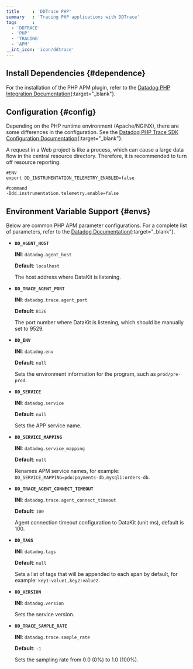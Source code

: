```yaml
---
title     : 'DDTrace PHP'
summary   : 'Tracing PHP applications with DDTrace'
tags      :
  - 'DDTRACE'
  - 'PHP'
  - 'TRACING'
  - 'APM'
__int_icon: 'icon/ddtrace'
---
```



## Install Dependencies {#dependence}

For the installation of the PHP APM plugin, refer to the [Datadog PHP Integration Documentation](https://docs.datadoghq.com/tracing/trace_collection/automatic_instrumentation/dd_libraries/php/#install-the-extension){:target="_blank"}.

## Configuration {#config}

Depending on the PHP runtime environment (Apache/NGINX), there are some differences in the configuration. See the [Datadog PHP Trace SDK Configuration Documentation](https://docs.datadoghq.com/tracing/trace_collection/library_config/php/){:target="_blank"}.

A request in a Web project is like a process, which can cause a large data flow in the central resource directory. Therefore, it is recommended to turn off resource reporting:

```shell
#ENV
export DD_INSTRUMENTATION_TELEMETRY_ENABLED=false

#command
-Ddd.instrumentation.telemetry.enable=false
```

## Environment Variable Support {#envs}

Below are common PHP APM parameter configurations. For a complete list of parameters, refer to the [Datadog Documentation](https://docs.datadoghq.com/tracing/trace_collection/library_config/php/){:target="_blank"}.

- **`DD_AGENT_HOST`**

    **INI**: `datadog.agent_host`

    **Default**: `localhost`

    The host address where DataKit is listening.

- **`DD_TRACE_AGENT_PORT`**

    **INI**: `datadog.trace.agent_port`

    **Default**: `8126`

    The port number where DataKit is listening, which should be manually set to 9529.

- **`DD_ENV`**

    **INI**: `datadog.env`

    **Default**: `null`

    Sets the environment information for the program, such as `prod/pre-prod`.

- **`DD_SERVICE`**

    **INI**: `datadog.service`

    **Default**: `null`

    Sets the APP service name.

- **`DD_SERVICE_MAPPING`**

    **INI**: `datadog.service_mapping`

    **Default**: `null`

    Renames APM service names, for example: `DD_SERVICE_MAPPING=pdo:payments-db,mysqli:orders-db`.

- **`DD_TRACE_AGENT_CONNECT_TIMEOUT`**

    **INI**: `datadog.trace.agent_connect_timeout`

    **Default**: `100`

    Agent connection timeout configuration to DataKit (unit ms), default is 100.

- **`DD_TAGS`**

    **INI**: `datadog.tags`

    **Default**: `null`

    Sets a list of tags that will be appended to each span by default, for example: `key1:value1,key2:value2`.

- **`DD_VERSION`**

    **INI**: `datadog.version`

    Sets the service version.

- **`DD_TRACE_SAMPLE_RATE`**

    **INI**: `datadog.trace.sample_rate`

    **Default**: `-1`

    Sets the sampling rate from 0.0 (0%) to 1.0 (100%).
